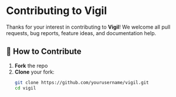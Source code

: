 # Contributing to Vigil

Thanks for your interest in contributing to **Vigil**! We welcome all pull requests, bug reports, feature ideas, and documentation help.

## 🚀 How to Contribute

1. **Fork** the repo
2. **Clone** your fork:
   ```bash
   git clone https://github.com/yourusername/vigil.git
   cd vigil
